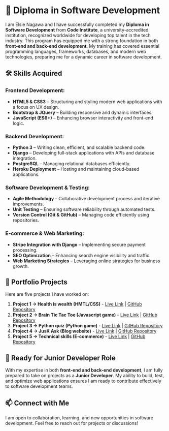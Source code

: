 # 🚀 Diploma in Software Development

I am Elsie Nagawa and I have successfully completed my **Diploma in Software Development** from **Code Institute**, a university-accredited institution, recognized worldwide for developing top talent in the tech industry. This program has equipped me with a strong foundation in both **front-end and back-end development**. My training has covered essential programming languages, frameworks, databases, and modern web technologies, preparing me for a dynamic career in software development.

## 🛠 Skills Acquired

### **Frontend Development:**
- **HTML5 & CSS3** – Structuring and styling modern web applications with a focus on UX design.
- **Bootstrap & JQuery** – Building responsive and dynamic interfaces.
- **JavaScript (ES6+)** – Enhancing browser interactivity and front-end logic.

### **Backend Development:**
- **Python 3** – Writing clean, efficient, and scalable backend code.
- **Django** – Developing full-stack applications with APIs and database integration.
- **PostgreSQL** – Managing relational databases efficiently.
- **Heroku Deployment** – Hosting and maintaining cloud-based applications.

### **Software Development & Testing:**
- **Agile Methodology** – Collaborative development process and iterative improvements.
- **Unit Testing** – Ensuring software reliability through automated tests.
- **Version Control (Git & GitHub)** – Managing code efficiently using repositories.

### **E-commerce & Web Marketing:**
- **Stripe Integration with Django** – Implementing secure payment processing.
- **SEO Optimization** – Enhancing search engine visibility and traffic.
- **Web Marketing Strategies** – Leveraging online strategies for business growth.

## 📂 Portfolio Projects

Here are five projects I have worked on:

1. **Project 1 -> Health is wealth (HMTL/CSS)** - [Live Link](https://ein-1.github.io/health-is-wealth/) | [GitHub Repository](https://github.com/EIN-1/health-is-wealth)
2. **Project 2 -> Brain Tic Tac Toe (Javascript game)** - [Live Link](https://ein-1.github.io/Brain-Tic-Tac-Toe/) | [GitHub Repository](https://github.com/EIN-1/Brain-Tic-Tac-Toe)
3. **Project 3 -> Python quiz (Python game)** - [Live Link](https://python-quiz-da8ccddf3267.herokuapp.com/) | [GitHub Repository](https://github.com/EIN-1/p3-quiz-game)
4. **Project 4 -> JusK Ask (Blog website)** - [Live Link](https://just-ask-b3c36fe12bcc.herokuapp.com/) | [GitHub Repository](https://github.com/EIN-1/justask)
5. **Project 5 -> Technical skills (E-commerce)** - [Live Link](https://technical-skills-12c3cb7561cc.herokuapp.com/) | [GitHub Repository](https://github.com/EIN-1/Technical-skills)

## 🎯 Ready for Junior Developer Role

With my expertise in both **front-end and back-end development**, I am fully prepared to take on projects as a **Junior Developer**. My ability to build, test, and optimize web applications ensures I am ready to contribute effectively to software development teams.

## 📫 Connect with Me

I am open to collaboration, learning, and new opportunities in software development. Feel free to reach out for projects or discussions!

